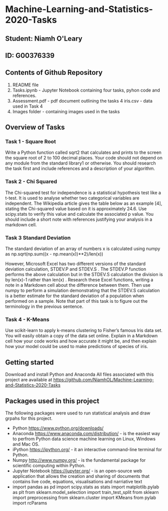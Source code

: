 # Machine-Learning-and-Statistics-2020-Tasks

## Student: Niamh O'Leary
## ID: G00376339

## Contents of Github Repository
1. README file
2. Tasks.ipynb - Jupyter Notebook containing four tasks, pyhon code and references. 
3. Assessment.pdf - pdf document outlining the tasks
4  iris.csv - data used in Task 4
5. Images folder - containing images used in the tasks


## Overview of Tasks

### Task 1 - Square Root 

Write a Python function called sqrt2 that calculates and
prints to the screen the square root of 2 to 100 decimal places. Your code should
not depend on any module from the standard library1 or otherwise. You should
research the task first and include references and a description of your algorithm.

### Task 2 - Chi Squared

The Chi-squared test for independence is a statistical
hypothesis test like a t-test. It is used to analyse whether two categorical variables
are independent. The Wikipedia article gives the table below as an example [4],
stating the Chi-squared value based on it is approximately 24.6. Use scipy.stats
to verify this value and calculate the associated p value. You should include a short
note with references justifying your analysis in a markdown cell.


### Task 3 Standard Deviation

The standard deviation of an array of numbers x is calculated using numpy 
as np.sqrt(np.sum((x - np.mean(x))**2)/len(x))

However, Microsoft Excel has two different versions of the standard deviation
calculation, STDEV.P and STDEV.S . The STDEV.P function performs the above
calculation but in the STDEV.S calculation the division is by len(x)-1 rather
than len(x) . Research these Excel functions, writing a note in a Markdown cell
about the difference between them. Then use numpy to perform a simulation
demonstrating that the STDEV.S calculation is a better estimate for the standard
deviation of a population when performed on a sample. Note that part of this task
is to figure out the terminology in the previous sentence.


### Task 4 - K-Means 

Use scikit-learn to apply k-means clustering to
Fisher’s famous Iris data set. You will easily obtain a copy of the data set online. Explain in a Markdown cell how your code works and how accurate it might
be, and then explain how your model could be used to make predictions of species of iris.
 
## Getting started
Download and install Python and Anaconda All files associated with this project are available at https://github.com/NiamhOL/Machine-Learning-and-Statistics-2020-Tasks 

## Packages used in this project

The following packages were used to run statistical analysis and draw grpahs for this project.

* Python https://www.python.org/downloads/
* Anaconda https://www.anaconda.com/distribution/ - is the easiest way to perfrom Python data science machine learning on Linux, Windows and Mac OS.
* iPython https://ipython.org/ - it an interactive command-line terminal for Python.
* Numpy http://www.numpy.org/ - is the fundamental package for scientific computing within Python.
* Jupyter Notebook https://jupyter.org/ - is an open-source web application that allows the creation and sharing of documents that contains live code, equations, visualisations    and narriative text
* import pandas as pd 
import scipy.stats as stats 
import matplotlib.pylab as plt
from sklearn.model_selection import train_test_split
from sklearn import preprocessing
from sklearn.cluster import KMeans
from pylab import rcParams


